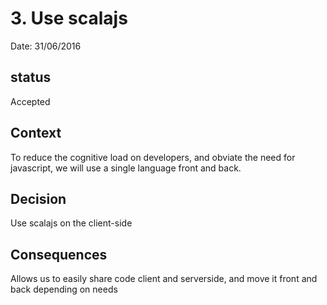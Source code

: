 # 3. Use scalajs

Date: 31/06/2016

## status

Accepted

## Context

To reduce the cognitive load on developers, and obviate the need for javascript, we will use a single 
language front and back. 

## Decision

Use scalajs on the client-side

## Consequences

Allows us to easily share code client and serverside, and move it front and back depending on needs

